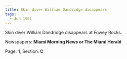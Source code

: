```yaml
---  
title: Skin diver William Dandridge disappears  
tags:  
  - Jun 1961  
---  
```

  
Skin diver William Dandridge disappears at Fowey Rocks.  
  
Newspapers: **Miami Morning News or The Miami Herald**  
  
Page: **1**, Section: **C** 
